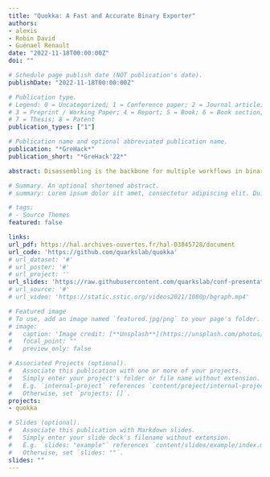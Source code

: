 ```yaml
---
title: "Quokka: A Fast and Accurate Binary Exporter"
authors:
- alexis
- Robin David
- Guénael Renault
date: "2022-11-18T00:00:00Z"
doi: ""

# Schedule page publish date (NOT publication's date).
publishDate: "2022-11-18T00:00:00Z"

# Publication type.
# Legend: 0 = Uncategorized; 1 = Conference paper; 2 = Journal article;
# 3 = Preprint / Working Paper; 4 = Report; 5 = Book; 6 = Book section;
# 7 = Thesis; 8 = Patent
publication_types: ["1"]

# Publication name and optional abbreviated publication name.
publication: "*GreHack*"
publication_short: "*GreHack'22*"

abstract: Disassembling is the backbone for multiple workflows in binary analysis and offloaded to specialized tools. However, programmatically manipulating the dissembler’s results is cumbersome. In this talk, we present Quokka, a binary exporter helping to reuse the disassembler results in an offline context. We then discuss some of its functionalities and provide some examples to demonstrate its potential.  

# Summary. An optional shortened abstract.
# summary: Lorem ipsum dolor sit amet, consectetur adipiscing elit. Duis posuere tellus ac convallis placerat. Proin tincidunt magna sed ex sollicitudin condimentum.

# tags:
# - Source Themes
featured: false

links:
url_pdf: https://hal.archives-ouvertes.fr/hal-03845728/document
url_code: 'https://github.com/quarkslab/quokka'
# url_dataset: '#'
# url_poster: '#'
# url_project: ''
url_slides: 'https://raw.githubusercontent.com/quarkslab/conf-presentations/master/GreHack2022/Quokka-achallande-2022.pdf'
# url_source: '#'
# url_video: 'https://static.sstic.org/videos2021/1080p/bgraph.mp4'

# Featured image
# To use, add an image named `featured.jpg/png` to your page's folder. 
# image:
#   caption: 'Image credit: [**Unsplash**](https://unsplash.com/photos/pLCdAaMFLTE)'
#   focal_point: ""
#   preview_only: false

# Associated Projects (optional).
#   Associate this publication with one or more of your projects.
#   Simply enter your project's folder or file name without extension.
#   E.g. `internal-project` references `content/project/internal-project/index.md`.
#   Otherwise, set `projects: []`.
projects:
- quokka

# Slides (optional).
#   Associate this publication with Markdown slides.
#   Simply enter your slide deck's filename without extension.
#   E.g. `slides: "example"` references `content/slides/example/index.md`.
#   Otherwise, set `slides: ""`.
slides: ""
---
```

